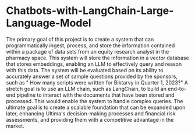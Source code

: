 # Chatbots-with-LangChain-Large-Language-Model

The primary goal of this project is to create a system that can programmatically ingest, process, and store the information contained within a package of data sets from an equity research analyst in the pharmacy space. This system will store the information in a vector database that stores embeddings, enabling an LLM to effectively query and reason with this data.
The system will be evaluated based on its ability to accurately answer a set of sample questions provided by the sponsors, such as " How many scripts were written for Biktarvy in Quarter 1, 2023?" A stretch goal is to use an LLM chain, such as LangChain, to build an end-to-end pipeline to interact with the documents that have been stored and processed. This would enable the system to handle complex queries. The ultimate goal is to create a scalable foundation that can be expanded upon later, enhancing Ultima's decision-making processes and financial risk assessments, and providing them with a competitive advantage in the market.
